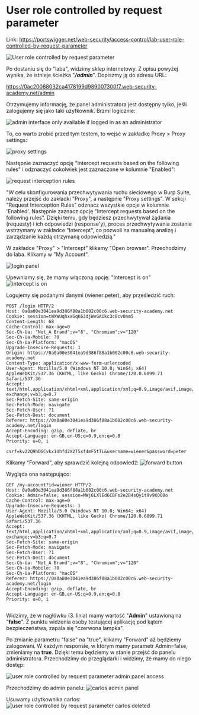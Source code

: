 # User role controlled by request parameter

Link: https://portswigger.net/web-security/access-control/lab-user-role-controlled-by-request-parameter

![User role controlled by request parameter](https://dsc.cloud/f62499/pb-Q9kS4drM9Y.png)



Po dostaniu się do "laba", widzimy sklep internetowy. Z opisu powyżej wynika, że istnieje ścieżka "***/admin***". Dopiszmy ją do adresu URL:

https://0ac20088032ca4178199d989007300f7.web-security-academy.net/admin



Otrzymujemy informację, że panel administratora jest dostępny tylko, jeśli zalogujemy się jako taki użytkownik. Brzmi logicznie:

![admin interface only available if logged in as an administrator](https://dsc.cloud/f62499/pb-unJPYqWA8u.png)

To, co warto zrobić przed tym testem, to wejść w zakładkę Proxy > Proxy settings:

![proxy settings](https://dsc.cloud/f62499/pb-jcDG62p4kv.png)


Następnie zaznaczyć opcję "Intercept requests based on the following rules" i odznaczyć cokolwiek jest zaznaczone w kolumnie "Enabled":

![request interception rules](https://dsc.cloud/f62499/pb-2meowW71R8.png)


"W celu skonfigurowania przechwytywania ruchu sieciowego w Burp Suite, należy przejść do zakładki "Proxy", a następnie "Proxy settings". W sekcji "Request Interception Rules" odznacz wszystkie opcje w kolumnie 'Enabled'. Następnie zaznacz opcję "Intercept requests based on the following rules". Dzięki temu, gdy będziesz przechwytywał żądania (requesty) i ich odpowiedzi (response'y), proces przechwytywania zostanie wstrzymany w zakładce "Intercept", co pozwoli na manualną analizę i zarządzanie każdą otrzymaną odpowiedzią."


W zakładce "Proxy" > "Intercept" klikamy "Open browser". Przechodzimy do laba. Klikamy w "My Account".

![login panel](https://dsc.cloud/f62499/pb-SUALBRJQSu.png)

Upewniamy się, że mamy włączoną opcję: "Intercept is on"
![intercept is on](https://dsc.cloud/f62499/pb-eHT38CEK5i.png)

Logujemy się podanymi danymi (wiener:peter), aby prześledzić ruch:

```
POST /login HTTP/2
Host: 0a0a00e3041ea9d386f88a1b002c00c6.web-security-academy.net
Cookie: session=tWXWUqhxxGqK63djWvGAikc3c8cvOnm5
Content-Length: 68
Cache-Control: max-age=0
Sec-Ch-Ua: "Not_A Brand";v="8", "Chromium";v="120"
Sec-Ch-Ua-Mobile: ?0
Sec-Ch-Ua-Platform: "macOS"
Upgrade-Insecure-Requests: 1
Origin: https://0a0a00e3041ea9d386f88a1b002c00c6.web-security-academy.net
Content-Type: application/x-www-form-urlencoded
User-Agent: Mozilla/5.0 (Windows NT 10.0; Win64; x64) AppleWebKit/537.36 (KHTML, like Gecko) Chrome/120.0.6099.71 Safari/537.36
Accept: text/html,application/xhtml+xml,application/xml;q=0.9,image/avif,image/webp,image/apng,*/*;q=0.8,application/signed-exchange;v=b3;q=0.7
Sec-Fetch-Site: same-origin
Sec-Fetch-Mode: navigate
Sec-Fetch-User: ?1
Sec-Fetch-Dest: document
Referer: https://0a0a00e3041ea9d386f88a1b002c00c6.web-security-academy.net/login
Accept-Encoding: gzip, deflate, br
Accept-Language: en-GB,en-US;q=0.9,en;q=0.8
Priority: u=0, i

csrf=kv22Q9hDGCvkx1Uhfd2X2T5xf4mF5tTL&username=wiener&password=peter
```

Klikamy "Forward", aby sprawdzić kolejną odpowiedź:
![forward button](https://dsc.cloud/f62499/pb-0ehJaEocSD.png)

Wygląda ona następująco:
```
GET /my-account?id=wiener HTTP/2
Host: 0a0a00e3041ea9d386f88a1b002c00c6.web-security-academy.net
Cookie: Admin=false; session=MWj6LXlEd6CBFs2e2B4sQy1t9v9K008o
Cache-Control: max-age=0
Upgrade-Insecure-Requests: 1
User-Agent: Mozilla/5.0 (Windows NT 10.0; Win64; x64) AppleWebKit/537.36 (KHTML, like Gecko) Chrome/120.0.6099.71 Safari/537.36
Accept: text/html,application/xhtml+xml,application/xml;q=0.9,image/avif,image/webp,image/apng,*/*;q=0.8,application/signed-exchange;v=b3;q=0.7
Sec-Fetch-Site: same-origin
Sec-Fetch-Mode: navigate
Sec-Fetch-User: ?1
Sec-Fetch-Dest: document
Sec-Ch-Ua: "Not_A Brand";v="8", "Chromium";v="120"
Sec-Ch-Ua-Mobile: ?0
Sec-Ch-Ua-Platform: "macOS"
Referer: https://0a0a00e3041ea9d386f88a1b002c00c6.web-security-academy.net/login
Accept-Encoding: gzip, deflate, br
Accept-Language: en-GB,en-US;q=0.9,en;q=0.8
Priority: u=0, i


```

Widzimy, że w nagłówku (3. linia) mamy wartość "**Admin**" ustawioną na "**false**". Z punktu widzenia osoby testującej aplikację pod kątem bezpieczeństwa, zapala się "czerwona lampka".

Po zmianie parametru "false" na "true", klikamy "Forward" aż będziemy zalogowani. W każdym responsie, w którym mamy parametr Admin=false, zmieniamy na **true**. Dzięki temu będziemy w stanie przejść do panelu administratora. Przechodzimy do przeglądarki i widzimy, że mamy do niego dostęp:

![user role controlled by request parameter admin panel access](https://dsc.cloud/f62499/pb-k0x3iMgorK.png)


Przechodzimy do admin panelu:
![carlos admin panel](https://dsc.cloud/f62499/pb-eigiPRkLXK.png)


Usuwamy użytkownika carlos:
![user role controlled by request parameter carlos deleted](https://dsc.cloud/f62499/pb-8KVobsNikf.png)
